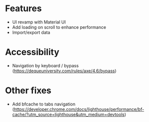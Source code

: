 # Features
- UI revamp with Material UI
- Add loading on scroll to enhance performance
- Import/export data

# Accessibility
- Navigation by keyboard / bypass (https://dequeuniversity.com/rules/axe/4.6/bypass)

# Other fixes
- Add bfcache to tabs navigation (https://developer.chrome.com/docs/lighthouse/performance/bf-cache/?utm_source=lighthouse&utm_medium=devtools)
